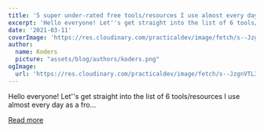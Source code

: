 ```yaml
---
title: '5 super under-rated free tools/resources I use almost every day. (As a Frontend developer)'
excerpt: 'Hello everyone! Let''s get straight into the list of 6 tools/resources I use almost every day as a fro...'
date: '2021-03-11'
coverImage: 'https://res.cloudinary.com/practicaldev/image/fetch/s--JzgnVTL3--/c_imagga_scale,f_auto,fl_progressive,h_420,q_auto,w_1000/https://dev-to-uploads.s3.amazonaws.com/uploads/articles/8igcdc8ayajrutastc4q.png'
author:
  name: Koders
  picture: "assets/blog/authors/koders.png"
ogImage:
  url: 'https://res.cloudinary.com/practicaldev/image/fetch/s--JzgnVTL3--/c_imagga_scale,f_auto,fl_progressive,h_420,q_auto,w_1000/https://dev-to-uploads.s3.amazonaws.com/uploads/articles/8igcdc8ayajrutastc4q.png'
---
```


Hello everyone! Let''s get straight into the list of 6 tools/resources I use almost every day as a fro...

[Read more](https://dev.to/devggaurav/5-super-under-rated-free-tools-resources-i-use-almost-every-day-as-a-frontend-developer-5c6g)
